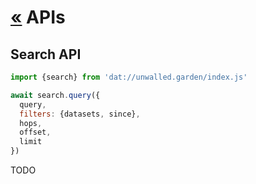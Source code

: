 # [&laquo;](./readme.md) APIs

## Search API

```js
import {search} from 'dat://unwalled.garden/index.js'

await search.query({
  query,
  filters: {datasets, since},
  hops,
  offset,
  limit
})
```

TODO